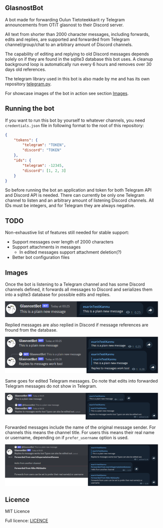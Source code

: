## GlasnostBot

A bot made for forwarding Oulun Tietoteekkarit ry Telegram announcements from OTiT glasnost to their Discord server.

All text from shorter than 2000 character messages, including forwards, edits and replies, are supported and forwarded 
from Telegram channel/group/chat to an arbitrary amount of Discord channels.

The capability of editing and replying to old Discord messages depends solely on if they are found in the sqlite3 
database this bot uses. A cleanup background loop is automatically run every 6 hours and removes over 30 days old 
references.

The telegram library used in this bot is also made by me and has its own repository 
[telegram.py](https://github.com/Visperi/telegram.py).

For showcase images of the bot in action see section [Images](#Images).

## Running the bot

If you want to run this bot by yourself to whatever channels, you need `credentials.json` file in following format to 
the root of this repository:

```json
{
    "tokens": {
        "telegram": "TOKEN",
        "discord": "TOKEN"
    },
    "ids": {
        "telegram": -12345,
        "discord": [1, 2, 3]
    }
}
```

So before running the bot an application and token for both Telegram API and Discord API is needed.
There can currently be only one Telegram channel to listen and an arbitrary amount of listening Discord channels.
All IDs must be integers, and for Telegram they are always negative.

## TODO
Non-exhaustive list of features still needed for stable support:

- Support messages over length of 2000 characters
- Support attachments in messages
    - In edited messages support attachment deletion(?)
- Better bot configuration files

## Images

Once the bot is listening to a Telegram channel and has some Discord channels defined, it forwards all messages to 
Discord and serializes them into a sqlite3 database for possible edits and replies.

![Plain new message](img/plain_new.png)

Replied messages are also replied in Discord if message references are fround from the database.

![Reply message](img/reply.png)

Same goes for edited Telegram messages. Do note that edits into forwarded Telegram messages do not show in Telegram.

![Edited message](img/edit.png)

Forwarded messages include the name of the original message sender. For channels this means the channel title. 
For users this means their real name or username, depending on if `prefer_username` option is used.

![Forwarded message](img/forward.png)

## Licence

MIT Licence

Full licence: [LICENCE](LICENCE)
